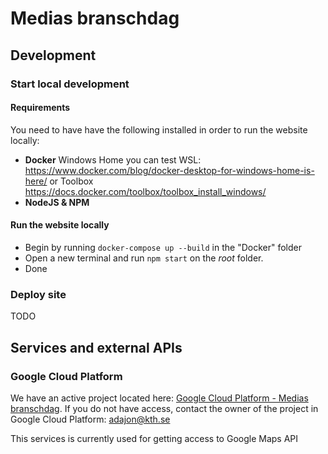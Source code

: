 # Medias branschdag

## Development

### Start local development
#### Requirements
You need to have have the following installed in order to run the website locally:
* **Docker** 
  Windows Home you can test WSL: https://www.docker.com/blog/docker-desktop-for-windows-home-is-here/ or Toolbox
  https://docs.docker.com/toolbox/toolbox_install_windows/
* **NodeJS & NPM**
#### Run the website locally
* Begin by running `docker-compose up --build` in the "Docker" folder
* Open a new terminal and run `npm start` on the *root* folder. 
* Done

### Deploy site
TODO

## Services and external APIs
### Google Cloud Platform
We have an active project located here: [Google Cloud Platform - Medias branschdag](https://console.cloud.google.com/home/dashboard?project=medias-branschdag&folder=&organizationId=&supportedpurview=project). If you do not have access, contact the owner of the project in Google Cloud Platform: adajon@kth.se

This services is currently used for getting access to Google Maps API